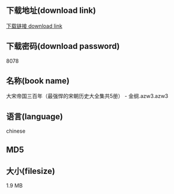 ## 下载地址(download link)
[下载链接 download link](https://tutu365.netlify.app/?s=%E5%A4%A7%E5%AE%8B%E5%B8%9D%E5%9B%BD%E4%B8%89%E7%99%BE%E5%B9%B4%EF%BC%88%E6%9C%80%E5%BC%BA%E6%82%8D%E7%9A%84%E5%AE%8B%E6%9C%9D%E5%8E%86%E5%8F%B2%E5%A4%A7%E5%85%A8%E9%9B%86%E5%85%B15%E5%86%8C%EF%BC%89+-+%E9%87%91%E7%BA%B2.azw3)

## 下载密码(download password)
8078

## 名称(book name)
大宋帝国三百年（最强悍的宋朝历史大全集共5册） - 金纲.azw3.azw3

## 语言(language)
chinese

## MD5


## 大小(filesize)
1.9 MB
